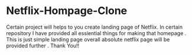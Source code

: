 # Netflix-Hompage-Clone
Certain project will helps to you create landing page of Netflix.
In certain repository I have provided all essiential things for making that homepage .
This is just simple landing page overall absolute netflix page will be provided further .
Thank You!!
